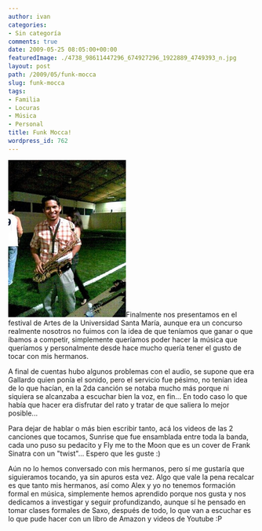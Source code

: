 ```yaml
---
author: ivan
categories:
- Sin categoría
comments: true
date: 2009-05-25 08:05:00+00:00
featuredImage: ./4738_98611447296_674927296_1922889_4749393_n.jpg
layout: post
path: /2009/05/funk-mocca
slug: funk-mocca
tags:
- Familia
- Locuras
- Música
- Personal
title: Funk Mocca!
wordpress_id: 762
---
```


[![](./4738_98611447296_674927296_1922889_4749393_n.jpg)](http://2.bp.blogspot.com/_T2UWuNJg3dQ/ShoL3iWPi7I/AAAAAAAABgs/xxqwtHsQIl4/s1600-h/4738_98611447296_674927296_1922889_4749393_n.jpg)Finalmente nos presentamos en el festival de Artes de la Universidad Santa María, aunque era un concurso realmente nosotros no fuimos con la idea de que teníamos que ganar o que íbamos a competir, simplemente queríamos poder hacer la música que queríamos y personalmente desde hace mucho quería tener el gusto de tocar con mis hermanos.

A final de cuentas hubo algunos problemas con el audio, se supone que era Gallardo quien ponía el sonido, pero el servicio fue pésimo, no tenían idea de lo que hacían, en la 2da canción se notaba mucho más porque ni siquiera se alcanzaba a escuchar bien la voz, en fin... En todo caso lo que había que hacer era disfrutar del rato y tratar de que saliera lo mejor posible...

Para dejar de hablar o más bien escribir tanto, acá los videos de las 2 canciones que tocamos, Sunrise que fue ensamblada entre toda la banda, cada uno puso su pedacito y Fly me to the Moon que es un cover de Frank Sinatra con un "twist"... Espero que les guste :)

Aún no lo hemos conversado con mis hermanos, pero sí me gustaría que siguieramos tocando, ya sin apuros esta vez. Algo que vale la pena recalcar es que tanto mis hermanos, así como Alex y yo no tenemos formación formal en música, simplemente hemos aprendido porque nos gusta y nos dedicamos a investigar y seguir profundizando, aunque sí he pensado en tomar clases formales de Saxo, después de todo, lo que van a escuchar es lo que pude hacer con un libro de Amazon y videos de Youtube :P